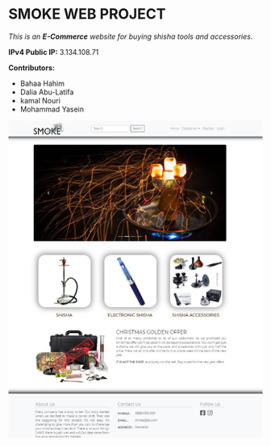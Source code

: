 # SMOKE WEB PROJECT

*This is an **E-Commerce** website for buying shisha tools and accessories.*

**IPv4 Public IP:** 3.134.108.71

**Contributors:**
- Bahaa Hahim
- Dalia Abu-Latifa
- kamal Nouri
- Mohammad Yasein

![Home Page](https://github.com/kamal-nouri/smoke/blob/master/home-page.JPG?raw=true)
